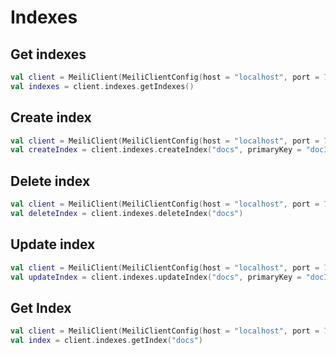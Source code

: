 # Indexes

## Get indexes

```kotlin
val client = MeiliClient(MeiliClientConfig(host = "localhost", port = 7700, apiKey = null))
val indexes = client.indexes.getIndexes()
```

## Create index
```kotlin
val client = MeiliClient(MeiliClientConfig(host = "localhost", port = 7700, apiKey = null))
val createIndex = client.indexes.createIndex("docs", primaryKey = "docId")
```

## Delete index
```kotlin
val client = MeiliClient(MeiliClientConfig(host = "localhost", port = 7700, apiKey = null))
val deleteIndex = client.indexes.deleteIndex("docs")
```

## Update index
```kotlin
val client = MeiliClient(MeiliClientConfig(host = "localhost", port = 7700, apiKey = null))
val updateIndex = client.indexes.updateIndex("docs", primaryKey = "docId")
```

## Get Index
```kotlin
val client = MeiliClient(MeiliClientConfig(host = "localhost", port = 7700, apiKey = null))
val index = client.indexes.getIndex("docs")
```
